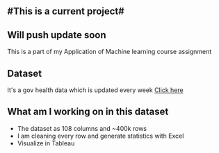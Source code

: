 ## #This is a current project#
## Will push update soon

This is a part of my Application of Machine learning course assignment

<h2> Dataset</h2>

It's a gov health data which is updated every week
[Click here](https://healthdata.gov/Hospital/COVID-19-Reported-Patient-Impact-and-Hospital-Capa/uqq2-txqb)

<h2> What am I working on in this dataset </h2>

- The dataset as 108 columns and ~400k rows
- I am cleaning every row and generate statistics with Excel
- Visualize in Tableau
